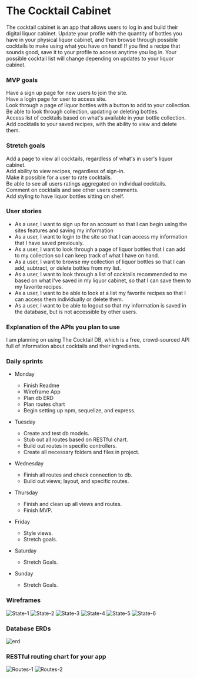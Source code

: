# The Cocktail Cabinet #

The cocktail cabinet is an app that allows users to log in and build their digital liquor cabinet. Update your profile with the quantity of bottles you have in your physical liquor cabinet, and then browse through possible cocktails to make using what you have on hand! If you find a recipe that sounds good, save it to your profile to access anytime you log in. Your possible cocktail list will change depending on updates to your liquor cabinet.


### MVP goals ###

Have a sign up page for new users to join the site.\
Have a login page for user to access site.\
Look through a page of liquor bottles with a button to add to your collection.\
Be able to look through collection, updating or deleting bottles.\
Access list of cocktails based on what's available in your bottle collection.\
Add cocktails to your saved recipes, with the ability to view and delete them.


### Stretch goals ###

Add a page to view all cocktails, regardless of what's in user's liquor cabinet.\
Add ability to view recipes, regardless of sign-in.\
Make it possible for a user to rate cocktails.\
Be able to see all users ratings aggregated on individual cocktails.\
Comment on cocktails and see other users comments.\
Add styling to have liquor bottles sitting on shelf.


### User stories ###

* As a user, I want to sign up for an account so that I can begin using the sites features and saving my information
* As a user, I want to login to the site so that I can access my information that I have saved previously.
* As a user, I want to look through a page of liquor bottles that I can add to my collection so I can keep track of what I have on hand.
* As a user, I want to browse my collection of liquor bottles so that I can add, subtract, or delete bottles from my list.
* As a user, I want to look through a list of cocktails recommended to me based on what I've saved in my liquor cabinet, so that I can save them to my favorite recipes.
* As a user, I want to be able to look at a list my favorite recipes so that I can access them individually or delete them.
* As a user, I want to be able to logout so that my information is saved in the database, but is not accessible by other users.


### Explanation of the APIs you plan to use ###

I am planning on using The Cocktail DB, which is a free, crowd-sourced API full of information about cocktails and their ingredients.


### Daily sprints ###

* Monday
  * Finish Readme
  * Wireframe App
  * Plan db ERD
  * Plan routes chart
  * Begin setting up npm, sequelize, and express.

* Tuesday
  * Create and test db models.
  * Stub out all routes based on RESTful chart.
  * Build out routes in specific controllers.
  * Create all necessary folders and files in project.

* Wednesday
  * Finish all routes and check connection to db.
  * Build out views; layout, and specific routes.

* Thursday
  * Finish and clean up all views and routes.
  * Finish MVP.

* Friday
  * Style views.
  * Stretch goals.

* Saturday
  * Stretch Goals.

* Sunday
  * Stretch Goals.

### Wireframes ###
![State-1](./img/wireframe/State-1.png)
![State-2](./img/wireframe/State-2.png)
![State-3](./img/wireframe/State-3.png)
![State-4](./img/wireframe/State-4.png)
![State-5](./img/wireframe/State-5.png)
![State-6](./img/wireframe/State-6.png)

### Database ERDs ###
![erd](./erd.png)

### RESTful routing chart for your app ###
![Routes-1](./img/Routes-1.png)
![Routes-2](./img/Routes-2.png)